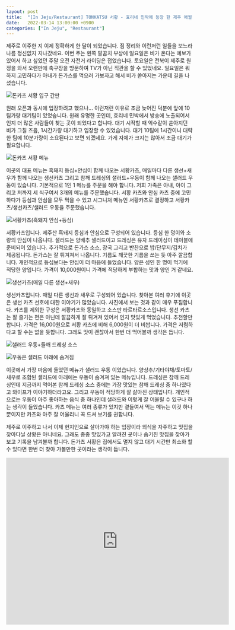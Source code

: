 ```yaml
---
layout: post
title:  "[In Jeju/Restaurant] TONKATSU 서황 - 효리네 민박에 등장 한 제주 애월 소길리 돈가스"
date:   2022-03-14 13:00:00 +0900
categories: ["In Jeju", "Restaurant"]
---
```

제주로 이주한 지 이제 정확하게 한 달이 되었습니다. 짐 정리와 이런저런 일들을 보느라 나름 정신없지 지나갔네요.
이번 주는 왼쪽 팔꿈치 부상에 일요일은 비가 온다는 예보가 있어서 하고 싶었던 주말 오전 자전거 라이딩은 접었습니다.
토요일은 전북이 제주로 원정을 와서 오랜만에 축구장을 방문하여 TV가 아닌 직관을 할 수 있었네요. 일요일은 뭐하지
고민하다가 아내가 돈가스를 먹으러 가보자고 해서 비가 쏟아지는 가운데 길을 나섰습니다.


![돈카츠 서황 입구 간판](https://img1.daumcdn.net/thumb/R1280x0/?scode=mtistory2&fname=https%3A%2F%2Fblog.kakaocdn.net%2Fdn%2FcrFYgP%2FbtrvVBa9tTt%2F1tE3vv4QR8Ksb4tiKQ0kD0%2Fimg.png)



원래 오픈과 동시에 입장하려고 했으나... 이런저런 이유로 조금 늦어진 덕분에 앞에 10팀가량 대기팀이 있었습니다.
원래 유명한 곳인데, 효리네 민박에서 방송에 노출되어서 인지 더 많은 사람들이 찾는 곳이 되었다고 합니다.
대기 시작할 때 억수같이 쏟아지던 비가 그칠 즈음, 1시간가량 대기하고 입장할 수 있었습니다. 대기 10팀에 1시간이니
대략 한 팀에 10분가량이 소요된다고 보면 되겠네요. 가게 자체가 크지는 않아서 조금 대기가 필요합니다.


![돈카츠 서황 메뉴](https://img1.daumcdn.net/thumb/R1280x0/?scode=mtistory2&fname=https%3A%2F%2Fblog.kakaocdn.net%2Fdn%2FbTmjtp%2FbtrvW4cNUNl%2Fo9gkAkxeHbex0xTxtAfe30%2Fimg.png)



이곳의 대표 메뉴는 흑돼지 등심+안심이 함께 나오는 서황카츠, 매일마다 다른 생선+새우가 함께 나오는 생선카츠 그리고
참깨 드레싱의 샐러드+우동이 함께 나오는 샐러드 우동이 있습니다. 기본적으로 1인 1 메뉴를 주문을 해야 합니다.
저희 가족은 아내, 아이 그리고 저까지 세 식구여서 3개의 메뉴를 주문했습니다. 서황 카츠와 안심 카츠 중에 고민하다가
등심과 안심을 모두 먹을 수 있고 시그니처 메뉴인 서황카츠로 결정하고 서황카츠/생선카츠/샐러드 우동을 주문했습니다.


![서황카츠(흑돼지 안심+등심)](https://img1.daumcdn.net/thumb/R1280x0/?scode=mtistory2&fname=https%3A%2F%2Fblog.kakaocdn.net%2Fdn%2FdeIBwS%2FbtrvWHa5iwv%2FpLxwex5wb1KWZh3KnIt9Q0%2Fimg.png)



서황카츠입니다. 제주산 흑돼지 등심과 안심으로 구성되어 있습니다. 등심 한 덩이와 소량의 안심이 나옵니다.
샐러드는 양배추 샐러드이고 드레싱은 유자 드레이싱이 테이블에 준비되어 있습니다.
추가적으로 돈가스 소스, 장국 그리고 반찬으로 밥/단무지/김치가 제공됩니다. 돈가스는 잘 튀겨져서 나옵니다.
기름도 깨끗한 기름을 쓰는 듯 아주 깔끔합니다. 개인적으로 등심보다는 안심이 더 마음에 들었습니다.
양은 성인 한 명이 먹기에 적당한 양입니다. 가격이 10,000원이니 가격에 적당하게 부합하는 맛과 양인 거 같네요.


![생선카츠(매일 다른 생선+새우)](https://img1.daumcdn.net/thumb/R1280x0/?scode=mtistory2&fname=https%3A%2F%2Fblog.kakaocdn.net%2Fdn%2FdcqSxT%2FbtrvW5bKE1z%2FLjIWK0v3Z7AkG4sNwlzh6k%2Fimg.png)



생선카츠입니다. 매일 다른 생선과 새우로 구성되어 있습니다. 찾아본 여러 후기에 이곳은 생선 카츠 선호에 대한 이야기가 많았습니다.
사진에서 보는 것과 같이 매우 푸짐합니다. 카츠를 제외한 구성은 서황카츠와 동일하고 소스만 타르타르소스입니다.
생선 카츠는 잘 즐기는 편은 아닌데 깔끔하게 잘 튀겨져 있어서 인지 맛있게 먹었습니다. 추천할만합니다.
가격은 16,000원으로 서황 카츠에 비해 6,000원이 더 비쌉니다. 가격은 저렴하다고 할 수는 없을 듯합니다.
그래도 맛이 괜찮아서 한번 더 먹어볼까 생각은 듭니다.



![샐러드 우동+들깨 드레싱 소스](https://img1.daumcdn.net/thumb/R1280x0/?scode=mtistory2&fname=https%3A%2F%2Fblog.kakaocdn.net%2Fdn%2FdtpSZO%2FbtrvVzxAeI2%2FKNhJU0hlXGZHgjVvgraa91%2Fimg.png)


![우동은 샐러드 아래에 숨겨짐](https://img1.daumcdn.net/thumb/R1280x0/?scode=mtistory2&fname=https%3A%2F%2Fblog.kakaocdn.net%2Fdn%2F8wNBK%2FbtrvVAceg5q%2Fbwwhq8TNRnJ0B46Nj3kceK%2Fimg.png)


이곳에서 가장 마음에 들었던 메뉴가 샐러드 우동 이었습니다. 양상추/기타야채/토마토/새우로 조합된 샐러드에
아래에는 우동이 숨겨져 있는 메뉴입니다. 드레싱은 참깨 드레싱인데 지금까지 먹어본 참깨 드레싱 소스 중에는
가장 맛있는 참깨 드레싱 중 하나였다고 와이프가 이야기하더라고요. 그리고 우동이 적당하게 잘 삶아진 상태입니다.
개인적으로는 우동이 아주 좋아하는 음식 중 하나인데 샐러드와 이렇게 잘 어울릴 수 있구나 하는 생각이 들었습니다.
카츠 메뉴는 여러 종류가 있지만 곁들여서 먹는 메뉴는 이것 하나뿐이지만 카츠와 아주 잘 어울리니 꼭 드셔 보기를 권합니다.


제주로 이주하고 나서 이제 현지인으로 살아가야 하는 입장이라 외식을 자주하고 맛집을 찾아다닐 상황은 아니네요.
그래도 종종 맛있가고 알려진 곳이나 숨기진 맛집을 찾아가 보고 기록을 남겨볼까 합니다. 돈가츠 서황은 집에서도 멀지
않고 대기 시간만 최소화 할 수 있다면 한번 더 찾아 가볼만한 곳이라는 생각이 듭니다.



<iframe src="https://www.google.com/maps/embed?pb=!1m18!1m12!1m3!1d3329.5710631846623!2d126.37760271562387!3d33.434425580778374!2m3!1f0!2f0!3f0!3m2!1i1024!2i768!4f13.1!3m3!1m2!1s0x350cf65afefbdd15%3A0xd71ff48f964a05e9!2zVE9OS0FUU1XshJztmak!5e0!3m2!1sko!2skr!4v1647228112835!5m2!1sko!2skr" width="600" height="450" style="border:0;" allowfullscreen="" loading="lazy"></iframe>
